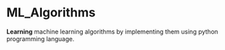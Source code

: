 # ML_Algorithms

**Learning** machine learning algorithms by implementing them using python programming language.